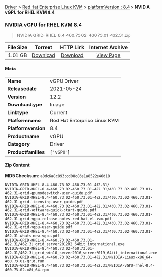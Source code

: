 
[Driver](/README.md)  >  [Red Hat Enterprise Linux KVM](/index/Driver/Red_Hat_Enterprise_Linux_KVM.md)  >  [platformVersion : 8.4](/index/Driver/Red_Hat_Enterprise_Linux_KVM/8.4.md)  >  **NVIDIA vGPU for RHEL KVM 8.4**


###    NVIDIA vGPU for RHEL KVM 8.4

> NVIDIA-GRID-RHEL-8.4-460.73.02-460.73.01-462.31.zip   


| **File Size** | **Torrent**  | **HTTP Link** | **Internet Archive** |
|:-------------:|:------------:|:-------------:|:--------------------:|
| 1.01 GB |  [Download](https://archive.org/download/nvgpu_NVIDIA-GRID-RHEL-8.4-460.73.02-460.73.01-462.31.zip/nvgpu_NVIDIA-GRID-RHEL-8.4-460.73.02-460.73.01-462.31.zip_archive.torrent)       | [Download](https://archive.org/compress/nvgpu_NVIDIA-GRID-RHEL-8.4-460.73.02-460.73.01-462.31.zip) | [View Page](https://archive.org/details/nvgpu_NVIDIA-GRID-RHEL-8.4-460.73.02-460.73.01-462.31.zip)       |

#### Meta

<table>
<tr><td><strong>Name</strong></td><td>vGPU Driver</td></tr>
<tr><td><strong>Releasedate</strong></td><td>2021-05-24</td></tr>
<tr><td><strong>Version</strong></td><td>12.2</td></tr>
<tr><td><strong>Downloadtype</strong></td><td>Image</td></tr>
<tr><td><strong>Linktype</strong></td><td>Current</td></tr>
<tr><td><strong>Platformname</strong></td><td>Red Hat Enterprise Linux KVM</td></tr>
<tr><td><strong>Platformversion</strong></td><td>8.4</td></tr>
<tr><td><strong>Productname</strong></td><td>vGPU</td></tr>
<tr><td><strong>Category</strong></td><td>Driver</td></tr>
<tr><td><strong>Productfamilies</strong></td><td><code>['vGPU']</code></td></tr>
</table>

#### Zip Content

**MD5 Checksum**: `a8dc6a8c893ccd08c86e1a8522e46d18`

```text
NVIDIA-GRID-RHEL-8.4-460.73.02-460.73.01-462.31/
NVIDIA-GRID-RHEL-8.4-460.73.02-460.73.01-462.31/460.73.02-460.73.01-462.31-grid-gpumodeswitch-user-guide.pdf
NVIDIA-GRID-RHEL-8.4-460.73.02-460.73.01-462.31/460.73.02-460.73.01-462.31-grid-licensing-user-guide.pdf
NVIDIA-GRID-RHEL-8.4-460.73.02-460.73.01-462.31/460.73.02-460.73.01-462.31-grid-software-quick-start-guide.pdf
NVIDIA-GRID-RHEL-8.4-460.73.02-460.73.01-462.31/460.73.02-460.73.01-462.31-grid-vgpu-release-notes-red-hat-el-kvm.pdf
NVIDIA-GRID-RHEL-8.4-460.73.02-460.73.01-462.31/460.73.02-460.73.01-462.31-grid-vgpu-user-guide.pdf
NVIDIA-GRID-RHEL-8.4-460.73.02-460.73.01-462.31/460.73.02-460.73.01-462.31-whats-new-vgpu.pdf
NVIDIA-GRID-RHEL-8.4-460.73.02-460.73.01-462.31/462.31_grid_server2012R2_64bit_international.exe
NVIDIA-GRID-RHEL-8.4-460.73.02-460.73.01-462.31/462.31_grid_win10_server2016_server2019_64bit_international.exe
NVIDIA-GRID-RHEL-8.4-460.73.02-460.73.01-462.31/NVIDIA-Linux-x86_64-460.73.01-grid.run
NVIDIA-GRID-RHEL-8.4-460.73.02-460.73.01-462.31/NVIDIA-vGPU-rhel-8.4-460.73.02.x86_64.rpm
```
